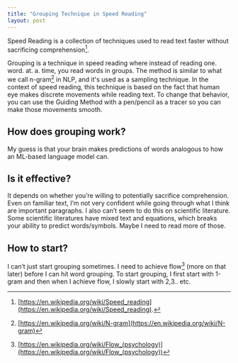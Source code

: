 ```yaml
---
title: "Grouping Technique in Speed Reading"
layout: post
---
```


Speed Reading is a collection of techniques used to read text faster without sacrificing comprehension[^1].

Grouping is a technique in speed reading where instead of reading one. word. at. a. time, you read words in groups. The method is similar to what we call n-gram[^2] in NLP, and it's used as a sampling technique. In the context of speed reading, this technique is based on the fact that human eye makes discrete movements while reading text. To change that behavior, you can use the Guiding Method with a pen/pencil as a tracer so you can make those movements smooth.

## How does grouping work?

My guess is that your brain makes predictions of words analogous to how an ML-based language model can.

## Is it effective?

It depends on whether you’re willing to potentially sacrifice comprehension. Even on familiar text, I’m not very confident while going through what I think are important paragraphs. I also can’t seem to do this on scientific literature. Some scientific literatures have mixed text and equations, which breaks your ability to predict words/symbols. Maybe I need to read more of those.

## How to start?
I can’t just start grouping sometimes. I need to achieve flow[^3] (more on that later) before I can hit word grouping. To start grouping, I first start with 1-gram and then when I achieve flow, I slowly start with 2,3.. etc.


  [^1]: [https://en.wikipedia.org/wiki/Speed_reading](https://en.wikipedia.org/wiki/Speed_reading).
  [^2]: [https://en.wikipedia.org/wiki/N-gram](https://en.wikipedia.org/wiki/N-gram)
  [^3]: [https://en.wikipedia.org/wiki/Flow_(psychology)](https://en.wikipedia.org/wiki/Flow_(psychology))


